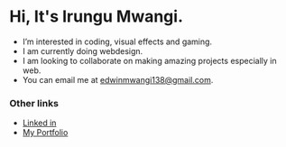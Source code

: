 # Hi, It's Irungu Mwangi.


* I’m interested in coding, visual effects and gaming.
* I am currently doing webdesign.
* I am looking to collaborate on making amazing projects especially in web.
* You can email me at edwinmwangi138@gmail.com.

### **Other links**
<!-- links -->
* [Linked in](https://www.linkedin.com/in/edwin-irungu-88757a153)
* [My Portfolio](https://edwin-mwangi.epizy.com/)

